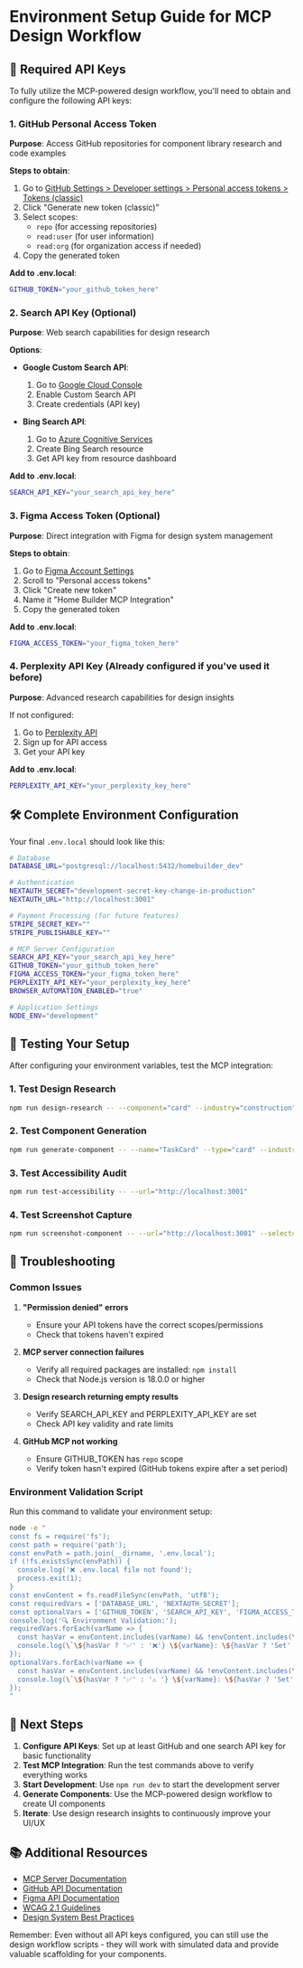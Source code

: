 # Environment Setup Guide for MCP Design Workflow

## 🔑 Required API Keys

To fully utilize the MCP-powered design workflow, you'll need to obtain and configure the following API keys:

### 1. GitHub Personal Access Token
**Purpose**: Access GitHub repositories for component library research and code examples

**Steps to obtain**:
1. Go to [GitHub Settings > Developer settings > Personal access tokens > Tokens (classic)](https://github.com/settings/tokens)
2. Click "Generate new token (classic)"
3. Select scopes:
   - `repo` (for accessing repositories)
   - `read:user` (for user information)
   - `read:org` (for organization access if needed)
4. Copy the generated token

**Add to .env.local**:
```bash
GITHUB_TOKEN="your_github_token_here"
```

### 2. Search API Key (Optional)
**Purpose**: Web search capabilities for design research

**Options**:
- **Google Custom Search API**: 
  1. Go to [Google Cloud Console](https://console.cloud.google.com/)
  2. Enable Custom Search API
  3. Create credentials (API key)
  
- **Bing Search API**:
  1. Go to [Azure Cognitive Services](https://azure.microsoft.com/en-us/services/cognitive-services/bing-web-search-api/)
  2. Create Bing Search resource
  3. Get API key from resource dashboard

**Add to .env.local**:
```bash
SEARCH_API_KEY="your_search_api_key_here"
```

### 3. Figma Access Token (Optional)
**Purpose**: Direct integration with Figma for design system management

**Steps to obtain**:
1. Go to [Figma Account Settings](https://www.figma.com/settings)
2. Scroll to "Personal access tokens"
3. Click "Create new token"
4. Name it "Home Builder MCP Integration"
5. Copy the generated token

**Add to .env.local**:
```bash
FIGMA_ACCESS_TOKEN="your_figma_token_here"
```

### 4. Perplexity API Key (Already configured if you've used it before)
**Purpose**: Advanced research capabilities for design insights

If not configured:
1. Go to [Perplexity API](https://docs.perplexity.ai/)
2. Sign up for API access
3. Get your API key

**Add to .env.local**:
```bash
PERPLEXITY_API_KEY="your_perplexity_key_here"
```

## 🛠️ Complete Environment Configuration

Your final `.env.local` should look like this:

```bash
# Database
DATABASE_URL="postgresql://localhost:5432/homebuilder_dev"

# Authentication
NEXTAUTH_SECRET="development-secret-key-change-in-production"
NEXTAUTH_URL="http://localhost:3001"

# Payment Processing (for future features)
STRIPE_SECRET_KEY=""
STRIPE_PUBLISHABLE_KEY=""

# MCP Server Configuration
SEARCH_API_KEY="your_search_api_key_here"
GITHUB_TOKEN="your_github_token_here"
FIGMA_ACCESS_TOKEN="your_figma_token_here"
PERPLEXITY_API_KEY="your_perplexity_key_here"
BROWSER_AUTOMATION_ENABLED="true"

# Application Settings
NODE_ENV="development"
```

## 🚀 Testing Your Setup

After configuring your environment variables, test the MCP integration:

### 1. Test Design Research
```bash
npm run design-research -- --component="card" --industry="construction"
```

### 2. Test Component Generation
```bash
npm run generate-component -- --name="TaskCard" --type="card" --industry="construction"
```

### 3. Test Accessibility Audit
```bash
npm run test-accessibility -- --url="http://localhost:3001"
```

### 4. Test Screenshot Capture
```bash
npm run screenshot-component -- --url="http://localhost:3001" --selector=".btn"
```

## 🔧 Troubleshooting

### Common Issues

1. **"Permission denied" errors**
   - Ensure your API tokens have the correct scopes/permissions
   - Check that tokens haven't expired

2. **MCP server connection failures**
   - Verify all required packages are installed: `npm install`
   - Check that Node.js version is 18.0.0 or higher

3. **Design research returning empty results**
   - Verify SEARCH_API_KEY and PERPLEXITY_API_KEY are set
   - Check API key validity and rate limits

4. **GitHub MCP not working**
   - Ensure GITHUB_TOKEN has `repo` scope
   - Verify token hasn't expired (GitHub tokens expire after a set period)

### Environment Validation Script

Run this command to validate your environment setup:

```bash
node -e "
const fs = require('fs');
const path = require('path');
const envPath = path.join(__dirname, '.env.local');
if (!fs.existsSync(envPath)) {
  console.log('❌ .env.local file not found');
  process.exit(1);
}
const envContent = fs.readFileSync(envPath, 'utf8');
const requiredVars = ['DATABASE_URL', 'NEXTAUTH_SECRET'];
const optionalVars = ['GITHUB_TOKEN', 'SEARCH_API_KEY', 'FIGMA_ACCESS_TOKEN', 'PERPLEXITY_API_KEY'];
console.log('🔍 Environment Validation:');
requiredVars.forEach(varName => {
  const hasVar = envContent.includes(varName) && !envContent.includes(\`\${varName}=\"\"\`);
  console.log(\`\${hasVar ? '✅' : '❌'} \${varName}: \${hasVar ? 'Set' : 'Missing or empty'}\`);
});
optionalVars.forEach(varName => {
  const hasVar = envContent.includes(varName) && !envContent.includes(\`\${varName}=\"\"\`);
  console.log(\`\${hasVar ? '✅' : '⚠️ '} \${varName}: \${hasVar ? 'Set' : 'Optional - not configured'}\`);
});
"
```

## 🎯 Next Steps

1. **Configure API Keys**: Set up at least GitHub and one search API key for basic functionality
2. **Test MCP Integration**: Run the test commands above to verify everything works
3. **Start Development**: Use `npm run dev` to start the development server
4. **Generate Components**: Use the MCP-powered design workflow to create UI components
5. **Iterate**: Use design research insights to continuously improve your UI/UX

## 📚 Additional Resources

- [MCP Server Documentation](https://modelcontextprotocol.io/)
- [GitHub API Documentation](https://docs.github.com/en/rest)
- [Figma API Documentation](https://www.figma.com/developers/api)
- [WCAG 2.1 Guidelines](https://www.w3.org/WAI/WCAG21/quickref/)
- [Design System Best Practices](UI-DESIGN-SYSTEM.md)

Remember: Even without all API keys configured, you can still use the design workflow scripts - they will work with simulated data and provide valuable scaffolding for your components.
